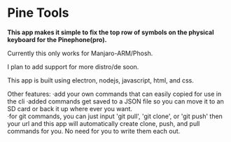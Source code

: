 # Pine Tools

**This app makes it simple to fix the top row of symbols on the physical keyboard for the Pinephone(pro).**

Currently this only works for Manjaro-ARM/Phosh.  

I plan to add support for more distro/de soon.

This app is built using electron, nodejs, javascript, html, and css.

Other features:
	·add your own commands that can easily copied for use in the cli
	·added commands get saved to a JSON file so you can move it to an SD card or back it up where ever you want.  
	·for git commands, you can just input 'git pull', 'git clone', or 'git push'  then your url and this app will automatically create clone, push, and pull commands for you.  No need for you to write them each out.
	
